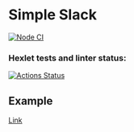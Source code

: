 # Simple Slack

[![Node CI](https://github.com/f4hr/frontend-project-lvl4/actions/workflows/nodejs.yml/badge.svg)](https://github.com/f4hr/frontend-project-lvl4/actions/workflows/nodejs.yml)

### Hexlet tests and linter status:
[![Actions Status](https://github.com/f4hr/frontend-project-lvl4/workflows/hexlet-check/badge.svg)](https://github.com/f4hr/frontend-project-lvl4/actions)

## Example

[Link](https://f4hr-simple-slack.herokuapp.com/)
